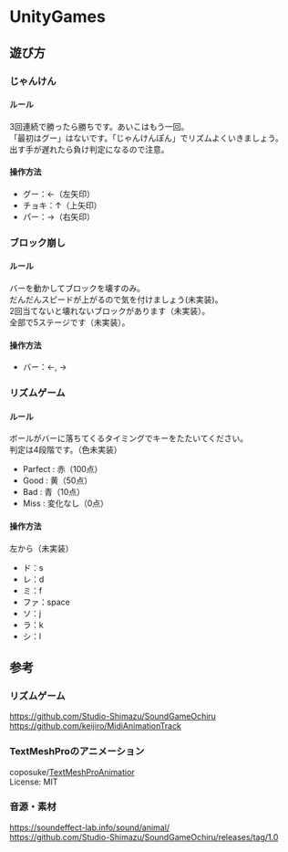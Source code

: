 # UnityGames
## 遊び方
### じゃんけん
#### ルール
3回連続で勝ったら勝ちです。あいこはもう一回。  
「最初はグー」はないです。「じゃんけんぽん」でリズムよくいきましょう。  
出す手が遅れたら負け判定になるので注意。
#### 操作方法
 - グー：←（左矢印）
 - チョキ：↑（上矢印）
 - パー：→（右矢印）

### ブロック崩し
#### ルール
バーを動かしてブロックを壊すのみ。  
だんだんスピードが上がるので気を付けましょう(未実装)。  
2回当てないと壊れないブロックがあります（未実装）。  
全部で5ステージです（未実装）。
#### 操作方法
 - バー：←, →
 
### リズムゲーム
#### ルール
ボールがバーに落ちてくるタイミングでキーをたたいてください。  
判定は4段階です。（色未実装）
 - Parfect : 赤（100点）
 - Good : 黄（50点）
 - Bad : 青（10点）
 - Miss : 変化なし（0点）

#### 操作方法
左から（未実装）
 - ド：s
 - レ：d
 - ミ：f
 - ファ：space
 - ソ：j
 - ラ：k
 - シ：l

## 参考
### リズムゲーム
https://github.com/Studio-Shimazu/SoundGameOchiru  
https://github.com/keijiro/MidiAnimationTrack

### TextMeshProのアニメーション
coposuke/[TextMeshProAnimatior](https://github.com/coposuke/TextMeshProAnimator#--play-by-progress)  
License: MIT

### 音源・素材
https://soundeffect-lab.info/sound/animal/  
https://github.com/Studio-Shimazu/SoundGameOchiru/releases/tag/1.0

